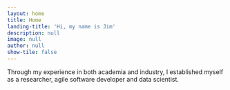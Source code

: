 ```yaml
---
layout: home
title: Home
landing-title: 'Hi, my name is Jim'
description: null
image: null
author: null
show-tile: false
---
```

Through my experience in both academia and industry, I established myself as a researcher, agile software developer and data scientist.